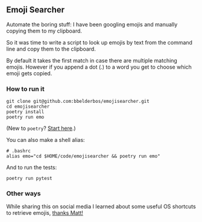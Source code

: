 ## Emoji Searcher

Automate the boring stuff: I have been googling emojis and manually copying them to my clipboard.

So it was time to write a script to look up emojis by text from the command line and copy them to the clipboard.

By default it takes the first match in case there are multiple matching emojis. However if you append a dot (.) to a word you get to choose which emoji gets copied.

### How to run it

```
git clone git@github.com:bbelderbos/emojisearcher.git
cd emojisearcher
poetry install
poetry run emo
```

(New to `poetry`? [Start here](https://python-poetry.org/docs/).)

You can also make a shell alias:

```
# .bashrc
alias emo="cd $HOME/code/emojisearcher && poetry run emo"
```

And to run the tests:

```
poetry run pytest
```

### Other ways

While sharing this on social media I learned about some useful OS shortcuts to retrieve emojis, [thanks Matt!](https://twitter.com/bbelderbos/status/1374414940988043264)
